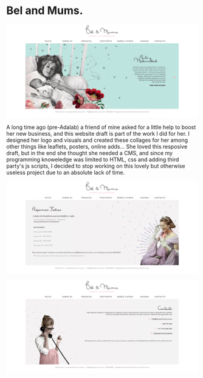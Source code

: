 # Bel and Mums.

![BAM-home](BAM-home.png)

A long time ago (pre-Adalab) a friend of mine asked for a little help to boost her new business, and this website draft is part of the work I did for her. I designed her logo and visuals and created these collages for her among other things like leaflets, posters, online adds...
She loved this resposive draft, but in the end she thought she needed a CMS, and since my programming knoweledge was limited to HTML, css and adding third party's js scripts, I decided to stop working on this lovely but otherwise useless project due to an absolute lack of time.

![BAM-agenda](BAM-agenda.png)

![BAM-contact](BAM-contact.png)
